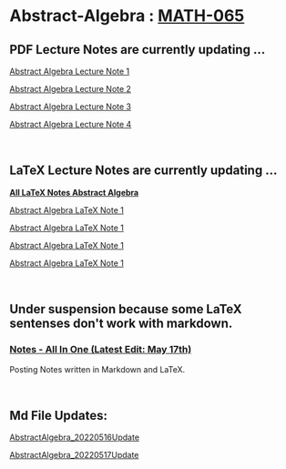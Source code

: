 # Abstract-Algebra : [MATH-065](https://binaryphi.site/~AliothZou/MATH-065/)

## PDF Lecture Notes are currently updating ...

<a href="https://binaryphi.site/~AliothZou/MATH-065/assignment/~1.pdf">Abstract Algebra Lecture Note 1</a>

<a href="https://binaryphi.site/~AliothZou/MATH-065/assignment/~2.pdf">Abstract Algebra Lecture Note 2</a>

<a href="https://binaryphi.site/~AliothZou/MATH-065/assignment/~3.pdf">Abstract Algebra Lecture Note 3</a>

<a href="https://binaryphi.site/~AliothZou/MATH-065/assignment/~4.pdf">Abstract Algebra Lecture Note 4</a>


<br>


## LaTeX Lecture Notes are currently updating ...

[**All LaTeX Notes Abstract Algebra**](https://github.com/DSAERF-CALMIT/Abstract-Algebra/tree/main/Note)

[Abstract Algebra LaTeX Note 1](https://raw.githubusercontent.com/DSAERF-CALMIT/Abstract-Algebra/main/Assignment/~1.tex)

[Abstract Algebra LaTeX Note 1](https://raw.githubusercontent.com/DSAERF-CALMIT/Abstract-Algebra/main/Assignment/~2.tex)

[Abstract Algebra LaTeX Note 1](https://raw.githubusercontent.com/DSAERF-CALMIT/Abstract-Algebra/main/Assignment/~3.tex)

[Abstract Algebra LaTeX Note 1](https://raw.githubusercontent.com/DSAERF-CALMIT/Abstract-Algebra/main/Assignment/~4.tex)


<br>


## Under suspension because some LaTeX sentenses don't work with markdown.

### [**Notes - All In One** (Latest Edit: May 17th)](https://binaryphi.site/AA.html)

Posting Notes written in Markdown and LaTeX.

<br>

## Md File Updates:

<a href="https://github.com/DSAERF-CALMIT/Abstract-Algebra/blob/main/AA20220516.md">AbstractAlgebra_20220516Update</a>

<a href="https://github.com/DSAERF-CALMIT/Abstract-Algebra/blob/main/AA20220517.md">AbstractAlgebra_20220517Update</a>
